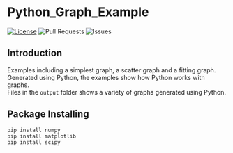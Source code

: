 # Python_Graph_Example
[![License](https://img.shields.io/badge/license-GPLv3-blue?style=for-the-badge)](https://www.gnu.org/licenses/gpl-3.0.html) ![Pull Requests](https://img.shields.io/github/issues-pr-closed/katorlys/Python_Graph_Example?style=for-the-badge) ![Issues](https://img.shields.io/github/issues-closed/katorlys/Python_Graph_Example?style=for-the-badge)

## Introduction
Examples including a simplest graph, a scatter graph and a fitting graph. Generated using Python, the examples show how Python works with graphs.<br>
Files in the `output` folder shows a variety of graphs generated using Python.<br>

## Package Installing
```
pip install numpy
pip install matplotlib
pip install scipy
```